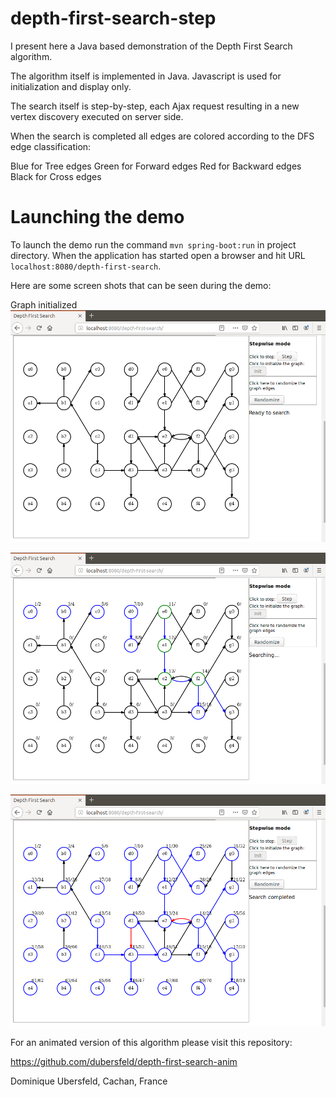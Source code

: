# depth-first-search-step
I present here a Java based demonstration of the Depth First Search algorithm. 

The algorithm itself is implemented in Java. Javascript is used for initialization and display only. 

The search itself is step-by-step, each Ajax request resulting in a new vertex discovery executed on server side.

When the search is completed all edges are colored according to the DFS edge classification:

Blue for Tree edges
Green for Forward edges
Red for Backward edges
Black for Cross edges
 
# Launching the demo
To launch the demo run the command `mvn spring-boot:run` in project directory. When the application has started open a browser and hit URL `localhost:8080/depth-first-search`.

Here are some screen shots that can be seen during the demo:

Graph initialized
![alt text](images/initGraph.png "Graph initialized")

![alt text](images/searchStep.png "Search step")

![alt text](images/searchCompleted.png "Search completed")

For an animated version of this algorithm please visit this repository:

https://github.com/dubersfeld/depth-first-search-anim 


Dominique Ubersfeld, Cachan, France
